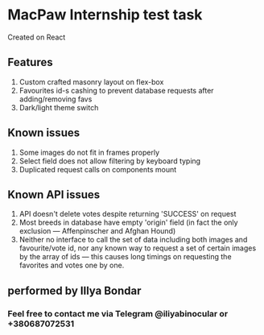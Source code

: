 # MacPaw Internship test task

Created on React

## Features

1. Custom crafted masonry layout on flex-box
2. Favourites id-s cashing to prevent database requests after adding/removing
   favs
3. Dark/light theme switch

## Known issues

1. Some images do not fit in frames properly
2. Select field does not allow filtering by keyboard typing
3. Duplicated request calls on components mount

## Known API issues

1. API doesn't delete votes despite returning 'SUCCESS' on request
2. Most breeds in database have empty 'origin' field (in fact the only exclusion
   — Affenpinscher and Afghan Hound)
3. Neither no interface to call the set of data including both images and
   favourite/vote id, nor any known way to request a set of certain images by
   the array of ids — this causes long timings on requesting the favorites and
   votes one by one.

## performed by Illya Bondar

### Feel free to contact me via Telegram @iliyabinocular or +380687072531
